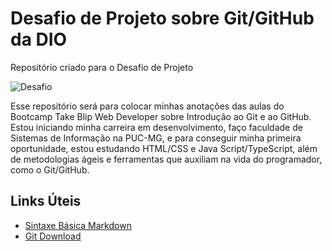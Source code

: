 # Desafio de Projeto sobre Git/GitHub da DIO
Repositório criado para o Desafio de Projeto 


![Desafio](http://www.ratamero.com/assets/cover-git-1-3f45d1fa.png)

Esse repositório será para colocar minhas anotações das aulas do Bootcamp Take Blip Web Developer sobre Introdução ao Git e ao GitHub. Estou iniciando minha carreira em desenvolvimento, faço faculdade de Sistemas de Informação na PUC-MG, e para conseguir minha primeira oportunidade, estou estudando HTML/CSS e Java Script/TypeScript, além de metodologias ágeis e ferramentas que auxiliam na vida do programador, como o Git/GitHub. 


## Links Úteis
* [Sintaxe Básica Markdown](https://www.markdownguide.org/basic-syntax/)
* [Git Download](https://git-scm.com/downloads)

